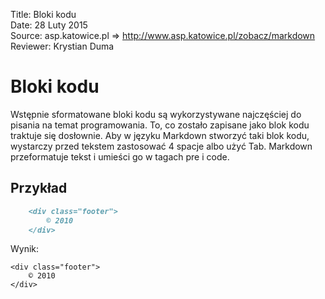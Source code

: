 Title: 		Bloki kodu  
Date: 		28 Luty 2015  
Source:     asp.katowice.pl => http://www.asp.katowice.pl/zobacz/markdown  
Reviewer:	Krystian Duma  

# Bloki kodu

Wstępnie sformatowane bloki kodu są wykorzystywane najczęściej do pisania na temat programowania. 
To, co zostało zapisane jako blok kodu traktuje się dosłownie. 
Aby w języku Markdown stworzyć taki blok kodu, wystarczy przed tekstem zastosować 4 spacje albo użyć Tab. 
Markdown przeformatuje tekst i umieści go w tagach pre i code.

## Przykład

```md
    <div class="footer">
        © 2010
    </div>
```
Wynik:

    <div class="footer">
        © 2010
    </div>
